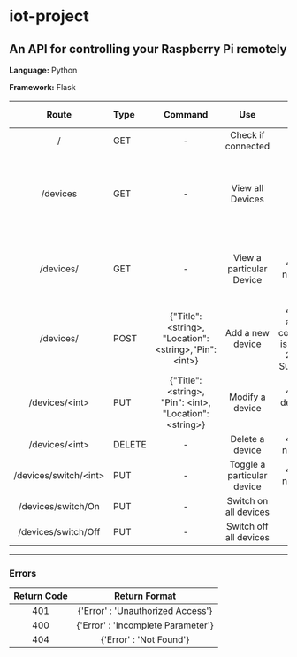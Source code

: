 # iot-project
## An API for controlling your Raspberry Pi remotely

**Language:** Python

**Framework:** Flask

|   Route   |   Type    |   Command   |   Use   |   Return Code  |  Return Format   |
|:---------:|:----------|:-----------:|:-------:|:-------------:|:----------------:|
|/|GET|-|Check if connected|200|{'Result' : 'Connected'}|
|/devices|GET|-|View all Devices|-|{ "devices": [{"ID": \<int\>,"Location": \<string\>,"Pin": \<int\>,"Status": \<bool\>,"Title": \<string\>}]}|
|/devices/<int>|GET| - | View a particular Device|404 - if not found|{"ID":\<int\>,"Location": \<string\>,"Pin": \<int\>,"Status": \<bool\>,"Title": \<string\>}|
|/devices/|POST|{"Title": \<string\>,	"Location": \<string\>,"Pin": \<int\>}|Add a new device|400 - if any one component is missing, 201 - if Successful|{'Result' : 'Successful'}|
|/devices/\<int\>|PUT|{"Title": \<string\>, "Pin": \<int\>, "Location": \<string\>}|Modify a device|404 - if device not found|{'Result' : 'Successful'}|
|/devices/\<int\>|DELETE|-|Delete a device|404 - if not found|{'Result' : 'Successful'}|
|/devices/switch/\<int\>|PUT|-|Toggle a particular device|404 - if not found|{'Result' : 'Successful'}|
|/devices/switch/On|PUT|-|Switch on all devices|-|{'Result' : 'Successful'}|
|/devices/switch/Off|PUT|-|Switch off all devices|-|{'Result' : 'Successful'}|

----

### Errors

|   Return Code   |   Return Format   |
|:---------------:|:-----------------:|
|401|{'Error' : 'Unauthorized Access'}|
|400|{'Error' : 'Incomplete Parameter'}|
|404|{'Error' : 'Not Found'}|

